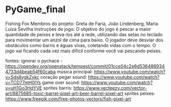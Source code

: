 # PyGame_final
Fishing Fox 
Membros do projeto: Greta de Faria, João Lindenberg, Maria Luiza Sevilha
Instruções de jogo: O objetivo do jogo é pescar a maior quantidade de peixes e leva-los até a rede, utilizando das setas no teclado para movimentar um anzol de cima para baixo. O jogador deve desviar dos obstáculos como barris e águas vivas, coletando vidas com o tempo. O jogo vai ficando cada vez mais difícil conforme você vai pescando peixes.

fontes:
ignorar o pychace - https://opendev.org/openstack/tempest/commit/01cce04c2e6d5364869344733d4beab54f60caba 
música principal: https://www.youtube.com/watch?v=Sds8vgkZykc
coração pegar sound: https://www.youtube.com/watch?v=TCD77mH0lYs
game over sound: https://www.youtube.com/watch?v=uH1Go3HdYVE
sprites barris: https://www.vecteezy.com/vector-art/8875685-toxic-barrel-pixel-art-beer-barrel-pixel-art
sprites peixes: https://www.freepik.com/free-photos-vectors/fish-pixel-art
